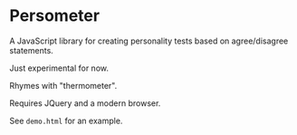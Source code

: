 # Persometer

A JavaScript library for creating personality tests based on agree/disagree statements.

Just experimental for now.

Rhymes with "thermometer".

Requires JQuery and a modern browser.

See `demo.html` for an example.
